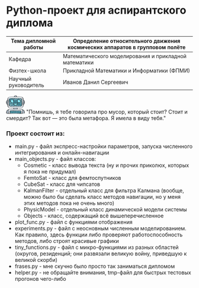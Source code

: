 # Python-проект для аспирантского диплома
| Тема дипломной работы | Определение относительного движения космических аппаратов в групповом полёте |
|-----------------------|------------------------------------------------------------------------------|
| Кафедра               | Математического моделирования и прикладной математики                        |
| Физтех-школа          | Прикладной Математики и Информатики (ФПМИ)                                   |
| Научный руководитель  | Иванов Данил Сергеевич                                                       |

<img src="icons/robot1.png" alt="robot image" width="50"/> "Помнишь, я тебе говорила про мусор, который стоит? Стоит и смердит? Так вот — это была метафора. Я имела в виду тебя."

### Проект состоит из:
- main.py - файл экспресс-настройки параметров, запуска численного интегрирования и онлайн-навигации
- main_objects.py - файл классов:
  - Cosmetic - класс вывода текста (ну и прочих приколюх, которых я пока не придумал)
  - FemtoSat - класс для фемтоспутников
  - CubeSat - класс для чипсатов
  - KalmanFilter - отдельный класс для фильтра Калмана (вообще, можно было бы сделать класс методов навигации, но у меня этих методов пока не очень много)
  - PhysicModel - отдельный класс динамической модели системы
  - Objects - класс, содержащий всё вышеперечисленное
- plot_func.py - файл с функциями отображения
- experiments.py - файл с неосновным численным моделированием. Как правило, здесь функции либо проверяют работоспособность методов, либо строят красивые графики
- tiny_functions.py - файл с микро-функциями из разных областей (округов, резиденций; они развязали великую войну, приведшую к великой скорби)
- frases.py - мне скучно было просто так заниматься дипломом
- helper.py - не обращайте внимания, tmp-файл для быстрых тестовых прогонов чего-либо